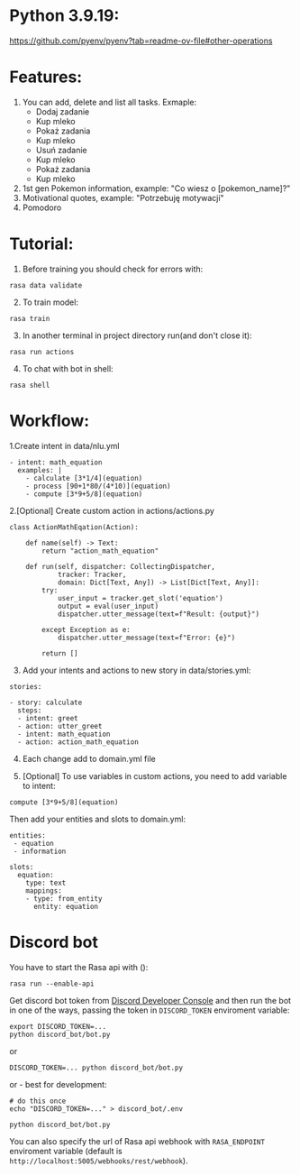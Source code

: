 # Python 3.9.19:
https://github.com/pyenv/pyenv?tab=readme-ov-file#other-operations

# Features:
1. You can add, delete and list all tasks. Exmaple:
   - Dodaj zadanie
   - Kup mleko
   - Pokaż zadania
   - Kup mleko
   - Usuń zadanie
   - Kup mleko
   - Pokaż zadania
   - Kup mleko
2. 1st gen Pokemon information, example: "Co wiesz o [pokemon_name]?"
3. Motivational quotes, example: "Potrzebuję motywacji"
4. Pomodoro

# Tutorial:
1. Before training you should check for errors with:
```
rasa data validate
```
2. To train model:
```
rasa train
```
3. In another terminal in project directory run(and don't close it):
```
rasa run actions
```
4.  To chat with bot in shell:
```
rasa shell
```

# Workflow:

1.Create intent in data/nlu.yml
```
- intent: math_equation
  examples: |
    - calculate [3*1/4](equation)
    - process [90+1*80/(4*10)](equation)
    - compute [3*9+5/8](equation)
```
2.[Optional] Create custom action in actions/actions.py
```
class ActionMathEqation(Action):

    def name(self) -> Text:
        return "action_math_equation"

    def run(self, dispatcher: CollectingDispatcher,
            tracker: Tracker,
            domain: Dict[Text, Any]) -> List[Dict[Text, Any]]:
        try:
            user_input = tracker.get_slot('equation')
            output = eval(user_input)
            dispatcher.utter_message(text=f"Result: {output}")

        except Exception as e:
            dispatcher.utter_message(text=f"Error: {e}")

        return []
```
3. Add your intents and actions to new story in data/stories.yml:
```
stories:

- story: calculate
  steps:
  - intent: greet
  - action: utter_greet
  - intent: math_equation
  - action: action_math_equation
```
4. Each change add to domain.yml file

5. [Optional] To use variables in custom actions, you need to add variable to intent:
```
compute [3*9+5/8](equation)
```
Then add your entities and slots to domain.yml:
```
entities:
 - equation
 - information

slots:
  equation:
    type: text
    mappings:
    - type: from_entity
      entity: equation
```

# Discord bot

You have to start the Rasa api with ():

```console
rasa run --enable-api
```

Get discord bot token from [Discord Developer
Console](https://discord.com/developers/) and then run the bot in one of the
ways, passing the token in `DISCORD_TOKEN` enviroment variable:

```console
export DISCORD_TOKEN=...
python discord_bot/bot.py
```

or

```console
DISCORD_TOKEN=... python discord_bot/bot.py
```

or - best for development:

```console
# do this once
echo "DISCORD_TOKEN=..." > discord_bot/.env

python discord_bot/bot.py
```

You can also specify the url of Rasa api webhook with `RASA_ENDPOINT`
enviroment variable (default is
`http://localhost:5005/webhooks/rest/webhook`).
